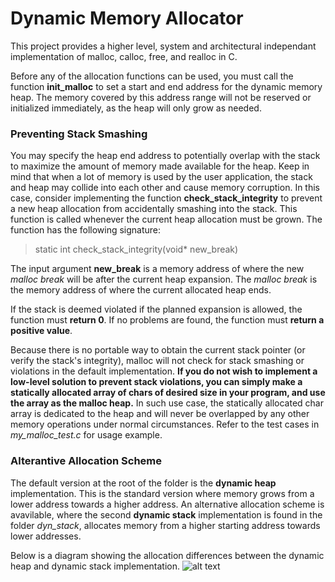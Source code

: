# Dynamic Memory Allocator

This project provides a higher level, system and architectural independant implementation of malloc, calloc, free, and realloc in C. 

Before any of the allocation functions can be used, you must call the function **init_malloc** to set a start and end address for the dynamic memory heap. The memory covered by this address range will not be reserved or initialized immediately, as the heap will only grow as needed. 

### Preventing Stack Smashing
You may specify the heap end address to potentially overlap with the stack to maximize the amount of memory made available for the heap. Keep in mind that when a lot of memory is used by the user application, the stack and heap may collide into each other and cause memory corruption. In this case, consider implementing the function **check_stack_integrity** to prevent a new heap allocation from accidentally smashing into the stack. This function is called whenever the current heap allocation must be grown. The function has the following signature:

>static int check_stack_integrity(void* new_break)

The input argument **new_break** is a memory address of where the new _malloc break_ will be after the current heap expansion. The _malloc break_ is the memory address of where the current allocated heap  ends.

If the stack is deemed violated if the planned expansion is allowed, the function must **return 0**. If no problems are found, the function must **return a positive value**. 

Because there is no portable way to obtain the current stack pointer (or verify the stack's integrity), malloc will not check for stack smashing or violations in the default implementation. **If you do not wish to implement a low-level solution to prevent stack violations, you can simply make a statically allocated array of chars of desired size in your program, and use the array as the malloc heap.** In such use case, the statically allocated char array is dedicated to the heap and will never be overlapped by any other memory operations under normal circumstances. Refer to the test cases in _my_malloc_test.c_ for usage example.

### Alterantive Allocation Scheme
The default version at the root of the folder is the **dynamic heap** implementation. This is the standard version where memory grows from a lower address towards a higher address. An alternative allocation scheme is avavilable, where the second **dynamic stack** implementation is found in the folder _dyn_stack_, allocates memory from a higher starting address towards lower addresses.

Below is a diagram showing the allocation differences between the dynamic heap and dynamic stack implementation.
![alt text](https://github.com/bowen-liu/DynMemAllocator/raw/master/allocation_schemes.png)